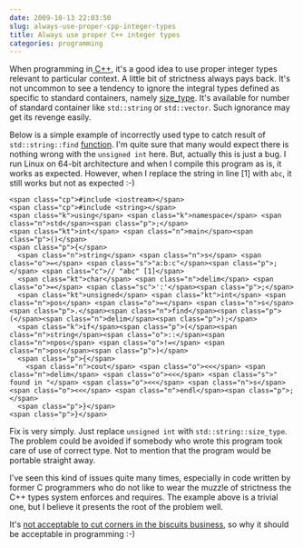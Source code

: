```yaml
---
date: 2009-10-13 22:03:50
slug: always-use-proper-cpp-integer-types
title: Always use proper C++ integer types
categories: programming
---
```


When programming  in[ C++](http://en.wikipedia.org/wiki/C%2B%2B), it's a good idea to use proper integer types relevant to particular context. A little bit of strictness always pays back. It's not uncommon to see a tendency to ignore the integral types defined as specific to standard containers, namely [size_type](http://www.dinkumware.com/manuals/?manual=compleat&Search=string&page=string2.html#basic_string::size_type). It's available for number of standard container like `std::string` or `std::vector`. Such ignorance may get its revenge easily.





Below is a simple example of incorrectly used type to catch result of `std::string::find` [function](http://www.cplusplus.com/reference/string/string/find/). I'm quite sure that many would expect there is nothing wrong with the `unsigned int` here. But, actually this is just a bug. I run Linux on 64-bit architecture and when I compile this program as is, it works as expected. However, when I replace the string in line [1] with `abc`, it still works but not as expected :-)




    
    <span class="cp">#include <iostream></span>
    <span class="cp">#include <string></span>
    <span class="k">using</span> <span class="k">namespace</span> <span class="n">std</span><span class="p">;</span>
    <span class="kt">int</span> <span class="n">main</span><span class="p">()</span>
    <span class="p">{</span>
      <span class="n">string</span> <span class="n">s</span> <span class="o">=</span> <span class="s">"a:b:c"</span><span class="p">;</span> <span class="c">// "abc" [1]</span>
      <span class="kt">char</span> <span class="n">delim</span> <span class="o">=</span> <span class="sc">':'</span><span class="p">;</span>
      <span class="kt">unsigned</span> <span class="kt">int</span> <span class="n">pos</span> <span class="o">=</span> <span class="n">s</span><span class="p">.</span><span class="n">find</span><span class="p">(</span><span class="n">delim</span><span class="p">);</span>
      <span class="k">if</span><span class="p">(</span><span class="n">string</span><span class="o">::</span><span class="n">npos</span> <span class="o">!=</span> <span class="n">pos</span><span class="p">)</span>
      <span class="p">{</span>
        <span class="n">cout</span> <span class="o"><<</span> <span class="n">delim</span> <span class="o"><<</span> <span class="s">" found in "</span> <span class="o"><<</span> <span class="n">s</span> <span class="o"><<</span> <span class="n">endl</span><span class="p">;</span>
      <span class="p">}</span>
    <span class="p">}</span>
    






Fix is very simply. Just replace `unsigned int` with `std::string::size_type`. The problem could be avoided if somebody who wrote this program took care of use of correct type. Not to mention that the program would be portable straight away.





I've seen this kind of issues quite many times, especially in code written by former C programmers who do not like to wear the muzzle of strictness the C++ types system enforces and requires. The example above is a trivial one, but I believe it presents the root of the problem well.





It's [not acceptable to cut corners in the biscuits business](http://www.guardian.co.uk/media/video/2008/may/28/advertising), so why it should be acceptable in programming :-)
